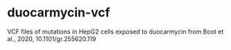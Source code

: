 # duocarmycin-vcf
VCF files of mutations in HepG2 cells exposed to duocarmycin from Boot et al., 2020, 10.1101/gr.255620.119
